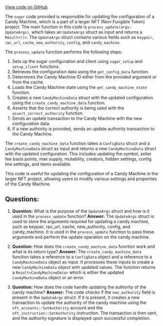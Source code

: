 [View code on GitHub](https://github.com/metaplex-foundation/sugar/src/update/process.rs)

The `sugar` code provided is responsible for updating the configuration of a Candy Machine, which is a part of a larger NFT (Non-Fungible Token) project. The main function in this code is `process_update(args: UpdateArgs)`, which takes an `UpdateArgs` struct as input and returns a `Result<()>`. The `UpdateArgs` struct contains various fields such as `keypair`, `rpc_url`, `cache`, `new_authority`, `config`, and `candy_machine`.

The `process_update` function performs the following steps:

1. Sets up the sugar configuration and client using `sugar_setup` and `setup_client` functions.
2. Retrieves the configuration data using the `get_config_data` function.
3. Determines the Candy Machine ID either from the provided argument or from the cache.
4. Loads the Candy Machine state using the `get_candy_machine_state` function.
5. Creates a new `CandyMachineData` struct with the updated configuration using the `create_candy_machine_data` function.
6. Asserts that the correct authority is being used with the `assert_correct_authority` function.
7. Sends an update transaction to the Candy Machine with the new configuration data.
8. If a new authority is provided, sends an update authority transaction to the Candy Machine.

The `create_candy_machine_data` function takes a `ConfigData` struct and a `CandyMachineData` struct as input and returns a new `CandyMachineData` struct with the updated configuration. This includes updating the symbol, seller fee basis points, max supply, mutability, creators, hidden settings, config line settings, and items available.

This code is useful for updating the configuration of a Candy Machine in the larger NFT project, allowing users to modify various settings and properties of the Candy Machine.
## Questions: 
 1. **Question:** What is the purpose of the `UpdateArgs` struct and how is it used in the `process_update` function?
   **Answer:** The `UpdateArgs` struct is used to store the arguments required for updating a candy machine, such as keypair, rpc_url, cache, new_authority, config, and candy_machine. It is used in the `process_update` function to pass these arguments and perform the update operation on the candy machine.

2. **Question:** How does the `create_candy_machine_data` function work and what is its return type?
   **Answer:** The `create_candy_machine_data` function takes a reference to a `ConfigData` object and a reference to a `CandyMachineData` object as input. It processes these inputs to create a new `CandyMachineData` object with updated values. The function returns a `Result<CandyMachineData>` which is either the updated `CandyMachineData` object or an error.

3. **Question:** How does the code handle updating the authority of the candy machine?
   **Answer:** The code checks if the `new_authority` field is present in the `UpdateArgs` struct. If it is present, it creates a new transaction to update the authority of the candy machine using the `nft_accounts::SetAuthority` account and the `nft_instruction::SetAuthority` instruction. The transaction is then sent, and the authority signature is displayed upon successful completion.